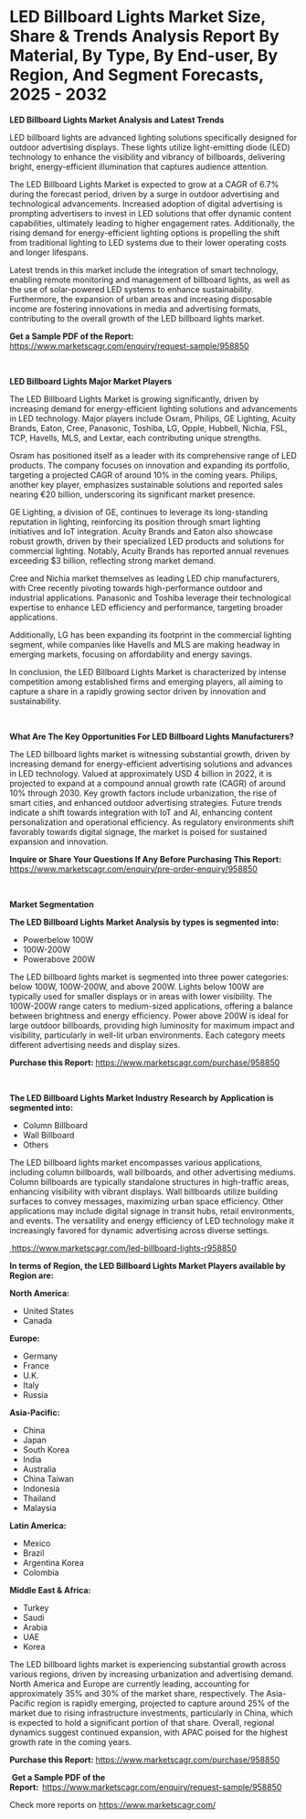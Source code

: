 <p><h1>LED Billboard Lights Market Size, Share & Trends Analysis Report By Material, By Type, By End-user, By Region, And Segment Forecasts, 2025 - 2032</h1></p><p><strong>LED Billboard Lights Market Analysis and Latest Trends</strong></p>
<p><p>LED billboard lights are advanced lighting solutions specifically designed for outdoor advertising displays. These lights utilize light-emitting diode (LED) technology to enhance the visibility and vibrancy of billboards, delivering bright, energy-efficient illumination that captures audience attention. </p><p>The LED Billboard Lights Market is expected to grow at a CAGR of 6.7% during the forecast period, driven by a surge in outdoor advertising and technological advancements. Increased adoption of digital advertising is prompting advertisers to invest in LED solutions that offer dynamic content capabilities, ultimately leading to higher engagement rates. Additionally, the rising demand for energy-efficient lighting options is propelling the shift from traditional lighting to LED systems due to their lower operating costs and longer lifespans.</p><p>Latest trends in this market include the integration of smart technology, enabling remote monitoring and management of billboard lights, as well as the use of solar-powered LED systems to enhance sustainability. Furthermore, the expansion of urban areas and increasing disposable income are fostering innovations in media and advertising formats, contributing to the overall growth of the LED billboard lights market.</p></p>
<p><strong>Get a Sample PDF of the Report:&nbsp;</strong> <a href="https://www.marketscagr.com/enquiry/request-sample/958850?utm_campaign=2653&utm_medium=2&utm_source=Github&utm_content=ia&utm_term=05042025&utm_id=led-billboard-lights">https://www.marketscagr.com/enquiry/request-sample/958850</a></p>
<p>&nbsp;</p>
<p><strong>LED Billboard Lights Major Market Players</strong></p>
<p><p>The LED Billboard Lights Market is growing significantly, driven by increasing demand for energy-efficient lighting solutions and advancements in LED technology. Major players include Osram, Philips, GE Lighting, Acuity Brands, Eaton, Cree, Panasonic, Toshiba, LG, Opple, Hubbell, Nichia, FSL, TCP, Havells, MLS, and Lextar, each contributing unique strengths.</p><p>Osram has positioned itself as a leader with its comprehensive range of LED products. The company focuses on innovation and expanding its portfolio, targeting a projected CAGR of around 10% in the coming years. Philips, another key player, emphasizes sustainable solutions and reported sales nearing €20 billion, underscoring its significant market presence.</p><p>GE Lighting, a division of GE, continues to leverage its long-standing reputation in lighting, reinforcing its position through smart lighting initiatives and IoT integration. Acuity Brands and Eaton also showcase robust growth, driven by their specialized LED products and solutions for commercial lighting. Notably, Acuity Brands has reported annual revenues exceeding $3 billion, reflecting strong market demand.</p><p>Cree and Nichia market themselves as leading LED chip manufacturers, with Cree recently pivoting towards high-performance outdoor and industrial applications. Panasonic and Toshiba leverage their technological expertise to enhance LED efficiency and performance, targeting broader applications.</p><p>Additionally, LG has been expanding its footprint in the commercial lighting segment, while companies like Havells and MLS are making headway in emerging markets, focusing on affordability and energy savings. </p><p>In conclusion, the LED Billboard Lights Market is characterized by intense competition among established firms and emerging players, all aiming to capture a share in a rapidly growing sector driven by innovation and sustainability.</p></p>
<p>&nbsp;</p>
<p><strong>What Are The Key Opportunities For LED Billboard Lights Manufacturers?</strong></p>
<p><p>The LED billboard lights market is witnessing substantial growth, driven by increasing demand for energy-efficient advertising solutions and advances in LED technology. Valued at approximately USD 4 billion in 2022, it is projected to expand at a compound annual growth rate (CAGR) of around 10% through 2030. Key growth factors include urbanization, the rise of smart cities, and enhanced outdoor advertising strategies. Future trends indicate a shift towards integration with IoT and AI, enhancing content personalization and operational efficiency. As regulatory environments shift favorably towards digital signage, the market is poised for sustained expansion and innovation.</p></p>
<p><strong>Inquire or Share Your Questions If Any Before Purchasing This Report:</strong> <a href="https://www.marketscagr.com/enquiry/pre-order-enquiry/958850?utm_campaign=2653&utm_medium=2&utm_source=Github&utm_content=ia&utm_term=05042025&utm_id=led-billboard-lights">https://www.marketscagr.com/enquiry/pre-order-enquiry/958850</a></p>
<p>&nbsp;</p>
<p><strong>Market Segmentation</strong></p>
<p><strong>The LED Billboard Lights Market Analysis by types is segmented into:</strong></p>
<p><ul><li>Powerbelow 100W</li><li>100W-200W</li><li>Powerabove 200W</li></ul></p>
<p><p>The LED billboard lights market is segmented into three power categories: below 100W, 100W-200W, and above 200W. Lights below 100W are typically used for smaller displays or in areas with lower visibility. The 100W-200W range caters to medium-sized applications, offering a balance between brightness and energy efficiency. Power above 200W is ideal for large outdoor billboards, providing high luminosity for maximum impact and visibility, particularly in well-lit urban environments. Each category meets different advertising needs and display sizes.</p></p>
<p><strong>Purchase this Report:&nbsp;</strong><a href="https://www.marketscagr.com/purchase/958850?utm_campaign=2653&utm_medium=2&utm_source=Github&utm_content=ia&utm_term=05042025&utm_id=led-billboard-lights">https://www.marketscagr.com/purchase/958850</a></p>
<p>&nbsp;</p>
<p><strong>The LED Billboard Lights Market Industry Research by Application is segmented into:</strong></p>
<p><ul><li>Column Billboard</li><li>Wall Billboard</li><li>Others</li></ul></p>
<p><p>The LED billboard lights market encompasses various applications, including column billboards, wall billboards, and other advertising mediums. Column billboards are typically standalone structures in high-traffic areas, enhancing visibility with vibrant displays. Wall billboards utilize building surfaces to convey messages, maximizing urban space efficiency. Other applications may include digital signage in transit hubs, retail environments, and events. The versatility and energy efficiency of LED technology make it increasingly favored for dynamic advertising across diverse settings.</p></p>
<p><a href="https://www.marketscagr.com/led-billboard-lights-r958850?utm_campaign=2653&utm_medium=2&utm_source=Github&utm_content=ia&utm_term=05042025&utm_id=led-billboard-lights">&nbsp;https://www.marketscagr.com/led-billboard-lights-r958850</a></p>
<p><strong>In terms of Region, the LED Billboard Lights Market Players available by Region are:</strong></p>
<p>
    <p> <strong> North America: </strong>
        <ul>
            <li>United States</li>
            <li>Canada</li>
        </ul>
        </p> 
    <p> <strong> Europe: </strong>
        <ul>
            <li>Germany</li>
            <li>France</li>
            <li>U.K.</li>
            <li>Italy</li>
            <li>Russia</li>
        </ul>
        </p> 
    <p> <strong> Asia-Pacific: </strong>
        <ul>
            <li>China</li>
            <li>Japan</li>
            <li>South Korea</li>
            <li>India</li>
            <li>Australia</li>
            <li>China Taiwan</li>
            <li>Indonesia</li>
            <li>Thailand</li>
            <li>Malaysia</li>
        </ul>
        </p> 
    <p> <strong> Latin America: </strong>
        <ul>
            <li>Mexico</li>
            <li>Brazil</li>
            <li>Argentina Korea</li>
            <li>Colombia</li>
        </ul>
        </p> 
    <p> <strong> Middle East & Africa: </strong>
        <ul>
            <li>Turkey</li>
            <li>Saudi</li>
            <li>Arabia</li>
            <li>UAE</li>
            <li>Korea</li>
        </ul>
    </p>
    </p>
<p><p>The LED billboard lights market is experiencing substantial growth across various regions, driven by increasing urbanization and advertising demand. North America and Europe are currently leading, accounting for approximately 35% and 30% of the market share, respectively. The Asia-Pacific region is rapidly emerging, projected to capture around 25% of the market due to rising infrastructure investments, particularly in China, which is expected to hold a significant portion of that share. Overall, regional dynamics suggest continued expansion, with APAC poised for the highest growth rate in the coming years.</p></p>
<p><strong>Purchase this Report: </strong><a href="https://www.marketscagr.com/purchase/958850?utm_campaign=2653&utm_medium=2&utm_source=Github&utm_content=ia&utm_term=05042025&utm_id=led-billboard-lights">https://www.marketscagr.com/purchase/958850</a></p>
<p>&nbsp;<strong>Get a Sample PDF of the Report:&nbsp;&nbsp;</strong><a href="https://www.marketscagr.com/enquiry/request-sample/958850?utm_campaign=2653&utm_medium=2&utm_source=Github&utm_content=ia&utm_term=05042025&utm_id=led-billboard-lights">https://www.marketscagr.com/enquiry/request-sample/958850</a></p>
<p><strong></strong></p>
<p>Check more reports on <a href="https://www.marketscagr.com/?utm_campaign=2653&utm_medium=2&utm_source=Github&utm_content=ia&utm_term=05042025&utm_id=led-billboard-lights">https://www.marketscagr.com/</a></p>
